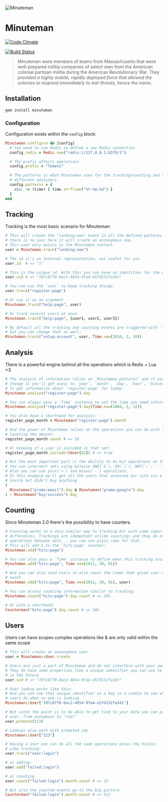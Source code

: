 ![Minuteman](http://elcuervo.github.com/minuteman/img/minuteman-readme.png)

# Minuteman
[![Code Climate](https://codeclimate.com/github/elcuervo/minuteman.png)](https://codeclimate.com/github/elcuervo/minuteman)

[![Build Status](https://travis-ci.org/elcuervo/minuteman.svg)](https://travis-ci.org/elcuervo/minuteman)

> Minutemen were members of teams from Massachusetts that were well-prepared
militia companies of select men from the American colonial partisan militia
during the American Revolutionary War. _They provided a highly mobile, rapidly
deployed force that allowed the colonies to respond immediately to war threats,
hence the name._

## Installation

```bash
gem install minuteman
```

### Configuration

Configuration exists within the `config` block:

```ruby
Minuteman.configure do |config|
  # You need to use Redic to define a new Redis connection
  config.redis = Redic.new("redis://127.0.0.1:6379/1")

  # The prefix affects operations
  config.prefix = "Tomato"

  # The patterns is what Minuteman uses for the tracking/counting and the
  # different analyzers
  config.patterns = {
    dia: -> (time) { time.strftime("%Y-%m-%d") }
  }
end
```

## Tracking

Tracking is the most basic scenario for Minuteman:

```ruby
# This will create the "landing:new" event in all the defined patterns and since
# there is no user here it will create an annonymous one.
# This user only exists in the Minuteman context.
user = Minuteman.track("landing:new")

# The id it's an internal representation, not useful for you
user.id  # => "1"

# This is the unique id. With this you can have an identifier for the user
user.uid # => "787c8770-0ac2-4654-9fa4-e57d152fa341"

# You can use the `user` to keep tracking things:
user.track("register:page")

# Or use it as an argument
Minuteman.track("help:page", user)

# Or track several users at once
Minuteman.track("help:page", [user1, user2, user3])

# By default all the tracking and counting events are triggered with `Time.now.utc`
# but you can change that as well:
Minuteman.track("setup:account", user, Time.new(2010, 2, 10))
```

## Analysis

There is a powerful engine behind all the operations which is Redis + Lua <3

```ruby
# The analysis of information relies on `Minuteman.patterns` and if you don't
# change it you'll get acess to `year`, `month`, `day`, `hour`, `minute`.
# To get information about `register:page` for today:
Minuteman.analyze("register:page").day

# You can always pass a `Time` instance to set the time you need information.
Minuteman.analyze("register:page").day(Time.new(2004, 2, 12))

# You also have a shorthand for analysis:
register_page_month = Minuteman("register:page").month

# And the power of Minuteman relies on the operations you can do with that.
# Counting the amount:
register_page_month.count # => 10

# Or knowing if a user is included in that set:
register_page_month.include?(User[42]) # => true

# But the most important part is the ability to do bit operations on that:
# You can intersect sets using bitwise AND(`&`), OR(`|`), NOT(`~`, `-`) and XOR(`^`).
# Also you can use plus(`+`) and minus(`-`) operations.
# In this example we'll get all the users that accessed our site via a promo
# invite but didn't buy anything
(
  Minuteman("promo:email").day & Minuteman("promo:google").day
) - Minuteman("buy:success").day
```

## Counting

Since Minuteman 2.0 there's the possibility to have counters.

```ruby
# Counting works in a very similar way to tracking but with some important
# differences. Trackings are idempotent unlike countings and they do not provide
# operations between sets... you can use plain ruby for that.
# This will add 1 to the `hits:page` counter:
Minuteman.add("hits:page")

# You can also pass a `Time` instance to define when this tracking ocurred:
Minuteman.add("hits:page", Time.new(2012, 20, 01))

# And you can also send users to also count the times that given user did that
# event
Minuteman.add("hits:page", Time.new(2012, 20, 01), user)

# You can access counting information similar to tracking:
Minuteman.count("hits:page").day.count # => 201

# Or with a shorthand:
Counterman("hits:page").day.count # => 201
```

## Users

Users can have scopes complex operations like & are only valid within the same scope
```ruby
# This will create an annonymous user
user = Minuteman::User.create

# Users are just a part of Minuteman and do not interfere with your own.
# They do have some properties like a unique identifier you can use to find it
# in the future
user.uid # => "787c8770-0ac2-4654-9fa4-e57d152fa341"

# User lookup works like this:
# And you can use that unique identifier as a key in a cookie to see what your
# users do when no one is looking
Minuteman::User['787c8770-0ac2-4654-9fa4-e57d152fa341']

# But since the point is to be able to get tied to your data you can promote a
# user, from anonymous to "real"
user.promote(123)

# Lookups also work with promoted ids
Minuteman::User["123"]

# Having a user you can do all the same operations minus the hussle.
# Like tracking:
user.track("user:login")

# or adding:
user.add("failed:login")

# or counting
user.count("failed:login").month.count # => 23

# But also the counted events go to the big picture
Counterman("failed:login").month.count # => 512
```
